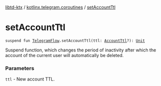 [libtd-ktx](../index.md) / [kotlinx.telegram.coroutines](index.md) / [setAccountTtl](./set-account-ttl.md)

# setAccountTtl

`suspend fun `[`TelegramFlow`](../kotlinx.telegram.core/-telegram-flow/index.md)`.setAccountTtl(ttl: `[`AccountTtl`](https://tdlibx.github.io/td/docs/org/drinkless/td/libcore/telegram/TdApi.AccountTtl.html)`?): `[`Unit`](https://kotlinlang.org/api/latest/jvm/stdlib/kotlin/-unit/index.html)

Suspend function, which changes the period of inactivity after which the account of the current
user will automatically be deleted.

### Parameters

`ttl` - New account TTL.